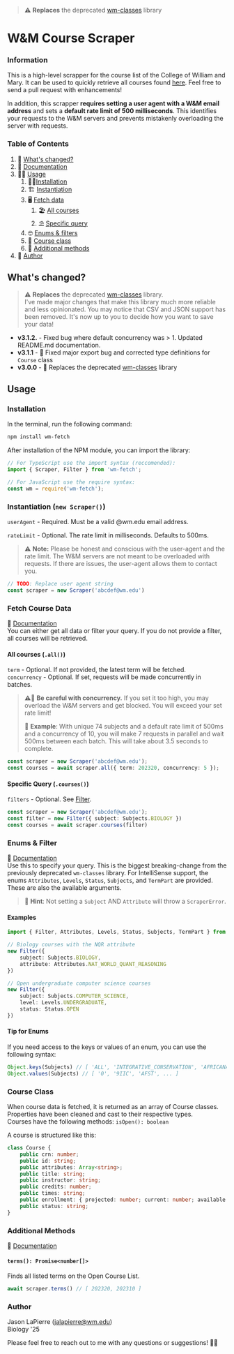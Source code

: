> ⚠️ **Replaces** the deprecated [wm-classes](https://www.npmjs.com/package/wm-classes) library
# W&M Course Scraper

### Information
This is a high-level scrapper for the course list of the College of William and Mary. It can be used to quickly retrieve all courses
found [here](https://courselist.wm.edu/courselist/courseinfo/search?). Feel free to send a pull request with enhancements!

In addition, this scrapper **requires setting a user agent with a W&M email address** and sets a **default rate limit of 500 milliseconds**.
This identifies your requests to the W&M servers and prevents mistakenly overloading the server with requests.

### Table of Contents
1. 📰 [What's changed?](#whats-changed)
2. 📖 [Documentation](https://jasonycin.github.io/wm-fetch/)
3. 🧑‍🏫 [Usage](#usage)
   1. 👷‍♂️[Installation](#installation)
   2. 🏗️ [Instantiation](#instantiation--new-scraper-)
   3. 🖥️ [Fetch data](#fetch-course-data)
      1. 🏖️ [All courses](#all-courses--all-)
      2. ⛱️ [Specific query](#specific-query--courses-)
   4. 🤓 [Enums & filters](#enums--filter)
   5. 📕 [Course class](#course-class)
   6. 🫶 [Additional methods](#additional-methods)
4. 👏 [Author](#author)

## What's changed?
> ⚠️ **Replaces** the deprecated [wm-classes](https://www.npmjs.com/package/wm-classes) library.  
> I've made major changes that make this library much more reliable and less opinionated. You may notice that
> CSV and JSON support has been removed. It's now up to you to decide how you want to save your data!
- **v3.1.2.** - Fixed bug where default concurrency was > 1. Updated README.md documentation.
- **v3.1.1** - 🔨 Fixed major export bug and corrected type definitions for `Course` class
- **v3.0.0** - 🎉 Replaces the deprecated [wm-classes](https://www.npmjs.com/package/wm-classes) library

## Usage
### Installation
In the terminal, run the following command:
```bash
npm install wm-fetch
```
After installation of the NPM module, you can import the library:
```ts
// For TypeScript use the import syntax (reccomended):
import { Scraper, Filter } from 'wm-fetch';

// For JavaScript use the require syntax:
const wm = require('wm-fetch');
```

### Instantiation (`new Scraper()`)
`userAgent` - Required. Must be a valid @wm.edu email address.  

`rateLimit` - Optional. The rate limit in milliseconds. Defaults to 500ms.
> ⚠️ **Note:** Please be honest and conscious with the user-agent and the rate limit. The W&M servers are not meant to be overloaded with requests. If there are issues, the user-agent allows them to contact you.
```ts
// TODO: Replace user agent string
const scraper = new Scraper('abcdef@wm.edu')
```

### Fetch Course Data
📖 [Documentation](https://jasonycin.github.io/wm-fetch/)  
You can either get all data or filter your query. If you do not provide a filter, all courses will be retrieved.
#### All courses (`.all()`)
`term` - Optional. If not provided, the latest term will be fetched.  
`concurrency` - Optional. If set, requests will be made concurrently in batches.
> ⚠️🚨 **Be careful with concurrency.** If you set it too high, you may overload the W&M servers and get blocked. You will exceed your set rate limit!  
>   
> 🧐 **Example**: With unique 74 subjects and a default rate limit of 500ms and a concurrency of 10, you will make 
7 requests in parallel and wait 500ms between each batch. This will take about 3.5 seconds to complete.
```ts
const scraper = new Scraper('abcdef@wm.edu');
const courses = await scraper.all({ term: 202320, concurrency: 5 });
```

#### Specific Query (`.courses()`)
`filters` - Optional. See [Filter](#filter). 
```ts
const scraper = new Scraper('abcdef@wm.edu');
const filter = new Filter({ subject: Subjects.BIOLOGY })
const courses = await scraper.courses(filter)
```

### Enums & Filter
📖 [Documentation](https://jasonycin.github.io/wm-fetch/)  
Use this to specify your query. This is the biggest breaking-change from the previously deprecated `wm-classes` library.
For IntelliSense support, the enums `Attributes`, `Levels`, `Status`, `Subjects`, and `TermPart` are provided.
These are also the available arguments.
  
> 🚨 **Hint**: Not setting a `Subject` AND `Attribute` will throw a `ScraperError`.
#### Examples

```ts
import { Filter, Attributes, Levels, Status, Subjects, TermPart } from "wm-fetch";

// Biology courses with the NQR attribute
new Filter({
    subject: Subjects.BIOLOGY,
    attribute: Attributes.NAT_WORLD_QUANT_REASONING
})

// Open undergraduate computer science courses
new Filter({
    subject: Subjects.COMPUTER_SCIENCE,
    level: Levels.UNDERGRADUATE,
    status: Status.OPEN
})
```

#### Tip for Enums
If you need access to the keys or values of an enum, you can use the following syntax:
```ts
Object.keys(Subjects) // [ 'ALL', 'INTEGRATIVE_CONSERVATION', 'AFRICANA_STUDIES', ... ]
Object.values(Subjects) // [ '0', '9IIC', 'AFST', ... ]
```

### Course Class
When course data is fetched, it is returned as an array of Course classes.
Properties have been cleaned and cast to their respective types.  
Courses have the following methods: `isOpen(): boolean`  

A course is structured like this:
```ts
class Course {
    public crn: number;
    public id: string;
    public attributes: Array<string>;
    public title: string;
    public instructor: string;
    public credits: number;
    public times: string;
    public enrollment: { projected: number; current: number; available: number; };
    public status: string;
}
```

### Additional Methods
📖 [Documentation](https://jasonycin.github.io/wm-fetch/)  
#### `terms(): Promise<number[]>`
Finds all listed terms on the Open Course List.
```ts
await scraper.terms() // [ 202320, 202310 ]
```




### Author
Jason LaPierre ([jalapierre@wm.edu](mailto:jalapierre@wm.edu))  
Biology '25

Please feel free to reach out to me with any questions or suggestions! 👏👏
